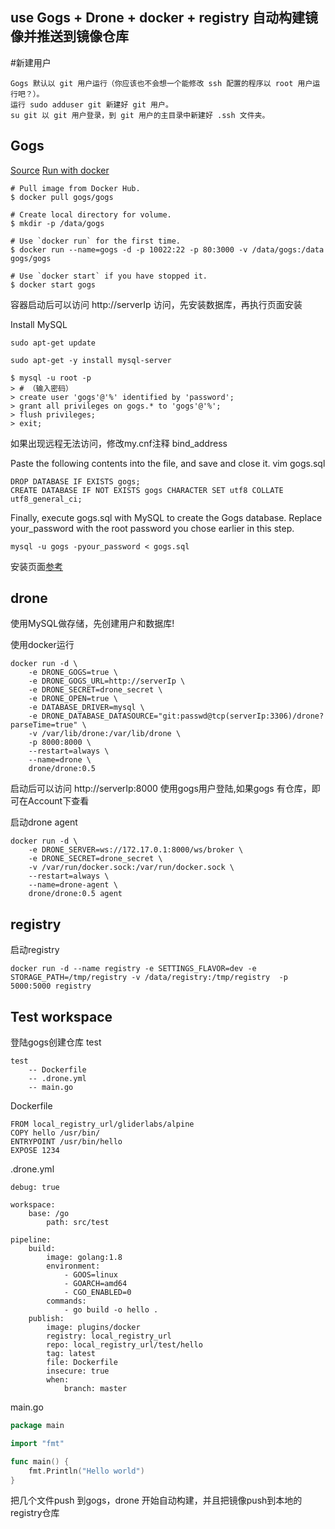 
## use Gogs + Drone + docker + registry 自动构建镜像并推送到镜像仓库

#新建用户
```text
Gogs 默认以 git 用户运行（你应该也不会想一个能修改 ssh 配置的程序以 root 用户运行吧？）。
运行 sudo adduser git 新建好 git 用户。
su git 以 git 用户登录，到 git 用户的主目录中新建好 .ssh 文件夹。
```

## Gogs
[Source](https://github.com/gogits/gogs)
[Run with docker](https://github.com/gogits/gogs/tree/master/docker)

```text
# Pull image from Docker Hub.
$ docker pull gogs/gogs

# Create local directory for volume.
$ mkdir -p /data/gogs

# Use `docker run` for the first time.
$ docker run --name=gogs -d -p 10022:22 -p 80:3000 -v /data/gogs:/data gogs/gogs

# Use `docker start` if you have stopped it.
$ docker start gogs
```
容器启动后可以访问 http://serverIp 访问，先安装数据库，再执行页面安装

Install MySQL

```text
sudo apt-get update

sudo apt-get -y install mysql-server
```

```text
$ mysql -u root -p
> # （输入密码）
> create user 'gogs'@'%' identified by 'password';
> grant all privileges on gogs.* to 'gogs'@'%';
> flush privileges;
> exit;
```
如果出现远程无法访问，修改my.cnf注释 bind_address

Paste the following contents into the file, and save and close it.
vim gogs.sql
```text
DROP DATABASE IF EXISTS gogs;
CREATE DATABASE IF NOT EXISTS gogs CHARACTER SET utf8 COLLATE utf8_general_ci;
```

Finally, execute gogs.sql with MySQL to create the Gogs database. Replace your_password with the root password you chose earlier in this step.
```text
mysql -u gogs -pyour_password < gogs.sql
```

安装页面[参考](http://blog.hypriot.com/post/run-your-own-github-like-service-with-docker/)

## drone

使用MySQL做存储，先创建用户和数据库!

使用docker运行
```text
docker run -d \
    -e DRONE_GOGS=true \
    -e DRONE_GOGS_URL=http://serverIp \
    -e DRONE_SECRET=drone_secret \
    -e DRONE_OPEN=true \
    -e DATABASE_DRIVER=mysql \
    -e DRONE_DATABASE_DATASOURCE="git:passwd@tcp(serverIp:3306)/drone?parseTime=true" \
    -v /var/lib/drone:/var/lib/drone \
    -p 8000:8000 \
    --restart=always \
    --name=drone \
    drone/drone:0.5
```
启动后可以访问 http://serverIp:8000 使用gogs用户登陆,如果gogs 有仓库，即可在Account下查看

启动drone agent
```text
docker run -d \
    -e DRONE_SERVER=ws://172.17.0.1:8000/ws/broker \
    -e DRONE_SECRET=drone_secret \
    -v /var/run/docker.sock:/var/run/docker.sock \
    --restart=always \
    --name=drone-agent \
    drone/drone:0.5 agent
```

## registry

启动registry
```text
docker run -d --name registry -e SETTINGS_FLAVOR=dev -e STORAGE_PATH=/tmp/registry -v /data/registry:/tmp/registry  -p 5000:5000 registry
```

## Test workspace
登陆gogs创建仓库 test

```text
test
    -- Dockerfile
    -- .drone.yml
    -- main.go
```

Dockerfile
```text
FROM local_registry_url/gliderlabs/alpine
COPY hello /usr/bin/
ENTRYPOINT /usr/bin/hello
EXPOSE 1234 
```

.drone.yml
```text
debug: true

workspace:
    base: /go 
        path: src/test

pipeline:    
    build:
        image: golang:1.8
        environment:
            - GOOS=linux
            - GOARCH=amd64
            - CGO_ENABLED=0
        commands:
            - go build -o hello .
    publish:
        image: plugins/docker
        registry: local_registry_url
        repo: local_registry_url/test/hello
        tag: latest
        file: Dockerfile
        insecure: true
        when:
            branch: master
```

main.go
```go
package main

import "fmt"

func main() {
    fmt.Println("Hello world")
}
```

把几个文件push 到gogs，drone 开始自动构建，并且把镜像push到本地的registry仓库

